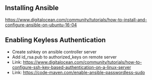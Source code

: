 
## Installing Ansible
https://www.digitalocean.com/community/tutorials/how-to-install-and-configure-ansible-on-ubuntu-16-04

## Enabling Keyless Authentication
* Create sshkey on ansible controller server
* Add id_rsa.pub to authorized_keys on remote server
* Link: https://www.digitalocean.com/community/tutorials/how-to-configure-ssh-key-based-authentication-on-a-linux-server
* Link: https://code-maven.com/enable-ansible-passwordless-sudo